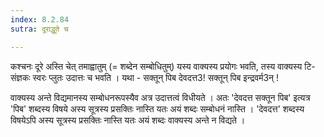 ```yaml
---
index: 8.2.84
sutra: दूराद्धूते च

---
```

कश्चनः दूरे अस्ति चेत् तमाह्वातुम् (= शब्देन सम्बोधितुम्) यस्य वाक्यस्य प्रयोगः भवति, तस्य वाक्यस्य टि-संज्ञकः स्वरः प्लुतः  उदात्तः च भवति । यथा - सक्तून् पिब देवदत्त3! सक्तून् पिब इन्द्रवर्म3न् !



वाक्यस्य अन्ते विद्यमानस्य सम्बोधनरूपस्यैव अत्र उदात्तत्वं विधीयते । अतः 'देवदत्त सक्तून पिब' इत्यत्र 'पिब' शब्दस्य विषये अस्य सूत्रस्य प्रसक्तिः नास्ति यतः अयं शब्दः सम्बोधनं नास्ति । 'देवदत्त' शब्दस्य विषयेऽपि अस्य सूत्रस्य प्रसक्तिः नास्ति यतः अयं शब्दः वाक्यस्य अन्ते न विद्यते ।



